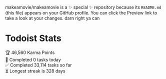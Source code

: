 makeamovie/makeamovie is a ✨ special ✨ repository because its `README.md` (this file) appears on your GitHub profile.
You can click the Preview link to take a look at your changes. darn right ya can

# Todoist Stats

<!-- TODO-IST:START -->
🏆  46,560 Karma Points           
🌸  Completed 0 tasks today           
✅  Completed 33,114 tasks so far           
⏳  Longest streak is 328 days
<!-- TODO-IST:END -->